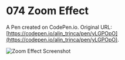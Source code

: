 # 074 Zoom Effect

A Pen created on CodePen.io. Original URL: [https://codepen.io/alin_trinca/pen/yLGPOpO](https://codepen.io/alin_trinca/pen/yLGPOpO).

![Zoom Effect Screenshot](zoom-effect.png)

